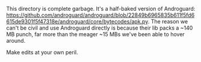 This directory is complete garbage. It's a half-baked version of Androguard:
https://github.com/androguard/androguard/blob/22849b6965835b611f5fd6615de9301f5f47318e/androguard/core/bytecodes/apk.py.
The reason we can't be civil and use Androguard directly is because their lib packs a ~140 MB punch,
far more than the meager ~15 MBs we've been able to hover around.

Make edits at your own peril.
